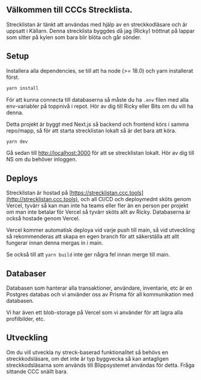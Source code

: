 ## Välkommen till CCCs Strecklista.
Strecklistan är tänkt att användas med hjälp av en streckkodläsare och är uppsatt i Källarn. Denna strecklista byggdes då jag (Ricky) tröttnat på lappar som sitter på kylen som bara blir blöta och går sönder.


## Setup
Installera alla dependencies, se till att ha node (>= 18.0) och yarn installerat först.

```bash
yarn install
```

För att kunna connecta till databaserna så måste du ha `.env` filen med alla env-variabler på toppnivå i repot. Hör av dig till Ricky eller Bits om du vill ha denna.

Detta projekt är byggt med Next.js så backend och frontend körs i samma repo/mapp, så för att starta strecklistan lokalt så är det bara att köra.

```bash
yarn dev
```

Gå sedan till [http://localhost:3000](http://localhost:3000) för att se strecklistan lokalt. Hör av dig till NS om du behöver inloggen.

## Deploys

Strecklistan är hostad på [https://strecklistan.ccc.tools](http://strecklistan.ccc.tools), och all CI/CD och deploymednt sköts genom Vercel, tyvärr så kan man inte ha teams eller fler än en person per projekt om man inte betalar för Vercel så tyvärr sköts allt av Ricky. Databaserna är också hostade genom Vercel.


Vercel kommer automatisk deploya vid varje push till main, så vid utveckling så rekommenderas att skapa en egen branch för att säkerställa att allt fungerar innan denna mergas in i main. 

Se också till att `yarn build` inte ger några fel innan merge till main.

## Databaser
Databasen som hanterar alla transaktioner, användare, inventarie, etc är en Postgres databas och vi använder oss av Prisma för all kommunikation med databasen.

Vi har även ett blob-storage på Vercel som vi använder för att lagra alla profilbilder, etc.

## Utveckling
Om du vill utveckla ny streck-baserad funktionalitet så behövs en streckkodsläsare, om det inte är typ byggvecka så kan antagligen streckkodsläsarna som används till Blippsystemet användas för detta. Fråga sittande CCC snällt bara.

